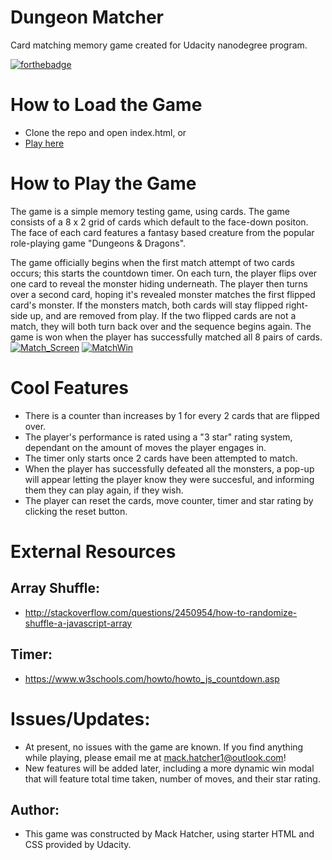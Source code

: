 # Dungeon Matcher
Card matching memory game created for Udacity nanodegree program. 

[![forthebadge](https://forthebadge.com/images/badges/gluten-free.svg)](https://forthebadge.com)

# How to Load the Game
* Clone the repo and open index.html, or
* [Play here](https://mackhatcher.github.io/memorygame1/)

# How to Play the Game
The game is a simple memory testing game, using cards. The game consists of a 8 x 2 grid of cards which default to the face-down positon.
The face of each card features a fantasy based creature from the popular role-playing game "Dungeons & Dragons".

The game officially begins when the first match attempt of two cards occurs; this starts the countdown timer. 
On each turn, the player flips over one card to reveal the monster hiding underneath. 
The player then turns over a second card, hoping it's revealed monster matches the first flipped card's monster.
If the monsters match, both cards will stay flipped right-side up, and are removed from play. 
If the two flipped cards are not a match, they will both turn back over and the sequence begins again.
The game is won when the player has successfully matched all 8 pairs of cards. 
<a href="https://ibb.co/kmCpRn"><img src="https://preview.ibb.co/cBx0XS/Match_Screen.jpg" alt="Match_Screen" border="0"></a>
<a href="https://ibb.co/jbXjsS"><img src="https://preview.ibb.co/dpJPsS/MatchWin.jpg" alt="MatchWin" border="0"></a>

# Cool Features
* There is a counter than increases by 1 for every 2 cards that are flipped over.
* The player's performance is rated using a "3 star" rating system, dependant on the amount of moves the player engages in.
* The timer only starts once 2 cards have been attempted to match.
* When the player has successfully defeated all the monsters, a pop-up will appear letting the player know they were succesful, and informing them they can play again, if they wish.
* The player can reset the cards, move counter, timer and star rating by clicking the reset button.

# External Resources

## Array Shuffle:
* http://stackoverflow.com/questions/2450954/how-to-randomize-shuffle-a-javascript-array

## Timer:
* https://www.w3schools.com/howto/howto_js_countdown.asp

# Issues/Updates:
* At present, no issues with the game are known. If you find anything while playing, please email me at mack.hatcher1@outlook.com!
* New features will be added later, including a more dynamic win modal that will feature total time taken, number of moves, and their star rating.
## Author:
* This game was constructed by Mack Hatcher, using starter HTML and CSS provided by Udacity. 
